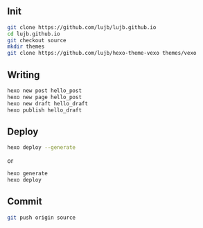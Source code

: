 ## Init
```bash
git clone https://github.com/lujb/lujb.github.io
cd lujb.github.io
git checkout source
mkdir themes
git clone https://github.com/lujb/hexo-theme-vexo themes/vexo
```

## Writing
```bash
hexo new post hello_post
hexo new page hello_post
hexo new draft hello_draft
hexo publish hello_draft
```

## Deploy
```bash
hexo deploy --generate
```
or
```bash
hexo generate
hexo deploy
```

## Commit
```bash
git push origin source
```